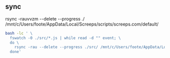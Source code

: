 ## sync

rsync -rauvvzm --delete --progress ./ /mnt/c/Users/foote/AppData/Local/Screeps/scripts/screeps.com/default/

```sh
bash -lc ' \
  fswatch -0 ./src/*.js | while read -d "" event; \
  do \
    rsync -rau --delete --progress ./src/ /mnt/c/Users/foote/AppData/Local/Screeps/scripts/screeps.com/default/
  done'
```
